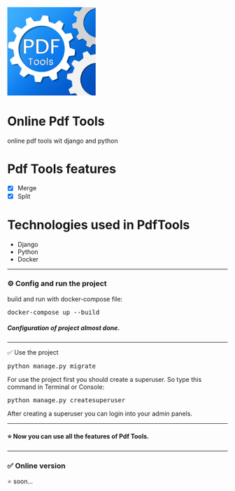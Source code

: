 <img src="https://github.com/MohammadOshkooh/PdfTools/blob/master/static/icon/icon.png?raw=true" alt="GreenChat" width="40%">

# Online Pdf Tools

online pdf tools wit django and python

# Pdf Tools features

- [X] Merge
- [X] Split

# Technologies used in PdfTools

<ul>
  <li>Django</li>
  <li>Python</li>
  <li>Docker</li>
</ul>

<hr>

<h3>
⚙️ Config and run the project
</h3>

<p>
build and run with docker-compose file:
</p>
<pre>
docker-compose up --build
</pre>
<p>

<h5>
Configuration of project almost done.
</h5>

<hr>

✅ Use the project
</h3>

<pre>
python manage.py migrate
</pre>


<p>
For use the project first you should create a superuser. So type this command in Terminal or Console:
</p>
<pre>
python manage.py createsuperuser
</pre>
<p>
After creating a superuser you can login into your admin panels.
</p>

<hr>
<h4>
⭐️ Now you can use all the features of Pdf Tools.
</h4>

<hr/>
<h3>
✅ Online version
</h3>
<p>⭐️ soon...</p>


